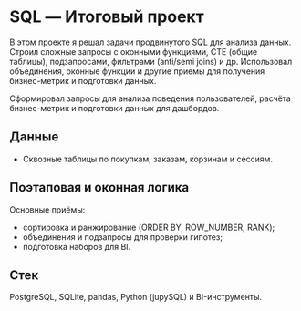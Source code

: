 # SQL — Итоговый проект

В этом проекте я решал задачи продвинутого SQL для анализа данных. Строил сложные запросы с оконными функциями, CTE (общие таблицы), подзапросами, фильтрами (anti/semi joins) и др. Использовал объединения, оконные функции и другие приемы для получения бизнес-метрик и подготовки данных.

Сформировал запросы для анализа поведения пользователей, расчёта бизнес-метрик и подготовки данных для дашбордов.

## Данные

- Сквозные таблицы по покупкам, заказам, корзинам и сессиям.

## Поэтаповая и оконная логика

Основные приёмы:

- сортировка и ранжирование (ORDER BY, ROW_NUMBER, RANK);
- объединения и подзапросы для проверки гипотез;
- подготовка наборов для BI.

## Стек

PostgreSQL, SQLite, pandas, Python (jupySQL) и BI-инструменты.
